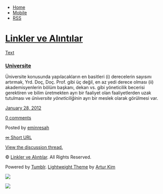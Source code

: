 -   [Home](/)
-   [Mobile](/mobile)
-   [RSS](http://eminresah.tumblr.com/rss)

[Linkler ve Alıntılar](/)
=========================

[Text](http://eminresah.tumblr.com/post/16636602855/universite)

### [Universite](http://eminresah.tumblr.com/post/16636602855/universite)

Üniversite konusunda yapılacakların en basitleri (i) derecelerin
sayısını artırmak, Yrd. Doç, Doç. Prof. gibi üç değil, en az yedi derece
olması (ii) akademisyenlerin bölüm başkanı, dekan vs. gibi yöneticilik
becerisi gerektiren ve bilim üretmekten ayrı bir faaliyet olan
faaliyetlerden uzak tutulması ve *üniversite yöneticiliğinin* ayrı bir
meslek olarak görülmesi var.

[January 28,
2012](http://eminresah.tumblr.com/post/16636602855/universite)

[0
comments](http://eminresah.tumblr.com/post/16636602855/universite#disqus_thread)

Posted by [eminresah](http://eminresah.tumblr.com/)

[∞ Short URL](http://tmblr.co/ZWS1OyFVdcdd)

[View the discussion thread.](http://erblog.disqus.com/?url=ref)

© [Linkler ve Alıntılar](/). All Rights Reserved.

Powered by [Tumblr](http://tumblr.com). [Lightweight
Theme](http://www.tumblr.com/theme/10820) by [Artur
Kim](http://arturkim.com)

![](https://px.srvcs.tumblr.com/impixu?T=1434918810&J=eyJ0eXBlIjoidXJsIiwidXJsIjoiaHR0cDpcL1wvZW1pbnJlc2FoLnR1bWJsci5jb21cL3Bvc3RcLzE2NjM2NjAyODU1XC91bml2ZXJzaXRlIiwicmVxdHlwZSI6MCwicm91dGUiOiJcL3Bvc3RcLzppZFwvOnN1bW1hcnkiLCJub3NjcmlwdCI6MX0=&U=AOFEIKJFFN&K=6deab7707163889f6057b1ae11a3cdef3d50489267b9e2a5d6a46f383fdee9f0&R=)

![](https://px.srvcs.tumblr.com/impixu?T=1434918810&J=eyJ0eXBlIjoicG9zdCIsInVybCI6Imh0dHA6XC9cL2VtaW5yZXNhaC50dW1ibHIuY29tXC9wb3N0XC8xNjYzNjYwMjg1NVwvdW5pdmVyc2l0ZSIsInJlcXR5cGUiOjAsInJvdXRlIjoiXC9wb3N0XC86aWRcLzpzdW1tYXJ5IiwicG9zdHMiOlt7InBvc3RpZCI6IjE2NjM2NjAyODU1IiwiYmxvZ2lkIjoiMzY0ODAyOCIsInNvdXJjZSI6MzN9XSwibm9zY3JpcHQiOjF9&U=DANEDJFMNH&K=7baf6dee4938401c55e6bbfc89802ec290dbb2288a916dd6f65fc3b7a08a7af4&R=)

